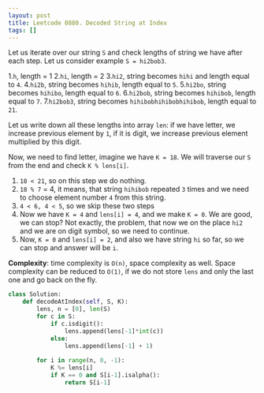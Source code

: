 ```yaml
---
layout: post
title: Leetcode 0880. Decoded String at Index
tags: []
---
```


Let us iterate over our string `S` and check lengths of string we have after each step. Let us consider example `S = hi2bob3`.

1.`h`, length = 1
2.`hi`, length = 2
3.`hi2`, string becomes `hihi` and length equal to `4`.
4.`hi2b`, string becomes `hihib`, length equal to `5`.
5.`hi2bo`, string becomes `hihibo`, length equal to `6`.
6.`hi2bob`, string becomes `hihibob`, length equal to `7`.
7.`hi2bob3`, string becomes `hihibobhihibobhihibob`, length equal to `21`.

Let us write down all these lengths into array `len`: if we have letter, we increase previous element by `1`, if it is digit, we increase previous element multiplied by this digit.

Now, we need to find letter, imagine we have `K = 18`. We will traverse our `S` from the end and check `K % lens[i]`. 
1. `18 < 21`, so on this step we do nothing.
2. `18 % 7` = 4, it means, that string `hihibob` repeated `3` times and we need to choose element number `4` from this string.
3. `4 < 6, 4 < 5`, so we skip these two steps
4. Now we have `K = 4` and `lens[i] = 4`, and we make `K = 0`. We are good, we can stop? Not exactly, the problem, that now we on the place `hi2` and we are on digit symbol, so we need to continue.
5. Now, `K = 0` and `lens[i] = 2`, and also we have string `hi` so far, so we can stop and answer will be `i`.

**Complexity**: time complexity is `O(n)`, space complexity as well. Space complexity can be reduced to `O(1)`, if we do not store `lens` and only the last one and go back on the fly.

```python
class Solution:
    def decodeAtIndex(self, S, K):
        lens, n = [0], len(S)
        for c in S:
            if c.isdigit():
                lens.append(lens[-1]*int(c))
            else:
                lens.append(lens[-1] + 1)
                
        for i in range(n, 0, -1):
            K %= lens[i]
            if K == 0 and S[i-1].isalpha():
                return S[i-1]
```
